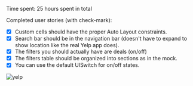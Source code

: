 Time spent: 25 hours spent in total

Completed user stories (with check-mark):

* [x] Custom cells should have the proper Auto Layout constraints.
* [x] Search bar should be in the navigation bar (doesn't have to expand to show location like the real Yelp app does).
* [x] The filters you should actually have are deals (on/off)
* [x] The filters table should be organized into sections as in the mock.
* [x] You can use the default UISwitch for on/off states.

![yelp](https://cloud.githubusercontent.com/assets/7799654/3367341/0363ab50-fb5d-11e3-8d7b-b60858d0bd2e.gif)

